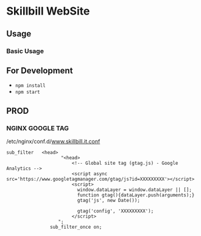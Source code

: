 # Skillbill WebSite

## Usage

### Basic Usage

## For Development

- `npm install`
- `npm start`


## PROD

### NGINX GOOGLE TAG

/etc/nginx/conf.d/www.skillbill.it.conf

```
sub_filter   <head>
                    "<head>
                        <!-- Global site tag (gtag.js) - Google Analytics -->
                        <script async src='https://www.googletagmanager.com/gtag/js?id=XXXXXXXXX'></script>
                        <script>
                          window.dataLayer = window.dataLayer || [];
                          function gtag(){dataLayer.push(arguments);}
                          gtag('js', new Date());

                          gtag('config', 'XXXXXXXXX');
                        </script>
                   ";
                sub_filter_once on;

```


